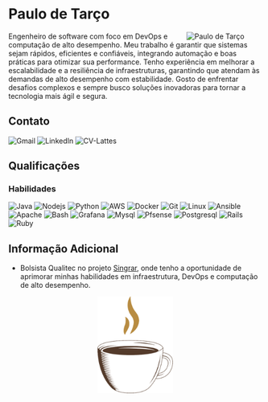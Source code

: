 # Paulo de Tarço

<img src="https://avatars.githubusercontent.com/u/831644?s=400&v=4" alt="Paulo de Tarço" width="150px" align="right"/>
Engenheiro de software com foco em DevOps e computação de alto desempenho. Meu trabalho é garantir que sistemas sejam rápidos, eficientes e confiáveis, integrando automação e boas práticas para otimizar sua performance. Tenho experiência em melhorar a escalabilidade e a resiliência de infraestruturas, garantindo que atendam às demandas de alto desempenho com estabilidade. Gosto de enfrentar desafios complexos e sempre busco soluções inovadoras para tornar a tecnologia mais ágil e segura.

## Contato
<section>
   <!-- <a href="https://wa.me/5521988881994" target="_blank" style="text-decoration:none">
        <img src="https://img.shields.io/badge/WhatsApp-000000?style=for-the-badge&logo=whatsapp&logoColor=white"  alt="Whatsapp">
    </a> -->
    <a href="mailto:ptarcode@gmail.com" target="_blank" style="text-decoration:none">
        <img src="https://img.shields.io/badge/Gmail-000000?style=for-the-badge&logo=microsoft-outlook&logoColor=white"  alt="Gmail">
    </a>
    <a href="https://www.linkedin.com/in/paulodetarco" target="_blank" style="text-decoration:none">
        <img src="https://img.shields.io/badge/LinkedIn-000000?style=for-the-badge&logo=linkedin&logoColor=white" alt="LinkedIn">
    </a>
    <a href="http://lattes.cnpq.br/2474826232804293" target="_blank" style="text-decoration:none">
        <img src="https://img.shields.io/badge/CV-Lattes-000000?style=for-the-badge&logo=linkedin&logoColor=white" alt="CV-Lattes">
    </a>
    <!-- <a href="https://linktr.ee/marlenemoraes" target="_blank" style="text-decoration:none">
        <img src="https://img.shields.io/badge/Linktree-000000?style=for-the-badge&logo=linktree&logoColor=white" alt="Linktree">
    </a> -->
</section>

## Qualificações
### Habilidades
<section>
    <img height="40" margin="10" src="https://cdn.jsdelivr.net/gh/devicons/devicon/icons/java/java-original.svg" alt="Java"/>
    <img height="40" src="https://cdn.jsdelivr.net/gh/devicons/devicon@latest/icons/nodejs/nodejs-original-wordmark.svg"  alt="Nodejs"/>
    <img height="40" src="https://cdn.jsdelivr.net/gh/devicons/devicon@latest/icons/python/python-original.svg" alt="Python"/>      
    <img height="40" src="https://cdn.jsdelivr.net/gh/devicons/devicon@latest/icons/amazonwebservices/amazonwebservices-original-wordmark.svg"  alt="AWS"/>      
    <img height="40" src="https://cdn.jsdelivr.net/gh/devicons/devicon@latest/icons/docker/docker-original.svg"  alt="Docker"/>
    <img height="40" src="https://cdn.jsdelivr.net/gh/devicons/devicon/icons/git/git-original.svg" alt="Git"/>
    <img height="40" src="https://cdn.jsdelivr.net/gh/devicons/devicon/icons/linux/linux-original.svg" alt="Linux"/>
    <img height="40" src="https://cdn.jsdelivr.net/gh/devicons/devicon/icons/ansible/ansible-plain.svg" alt="Ansible"/>
    <img height="40" src="https://cdn.jsdelivr.net/gh/devicons/devicon/icons/apache/apache-plain.svg" alt="Apache"/>
    <img height="40" src="https://cdn.jsdelivr.net/gh/devicons/devicon/icons/bash/bash-plain.svg" alt="Bash"/>
    <img height="40" src="https://cdn.jsdelivr.net/gh/devicons/devicon/icons/grafana/grafana-plain.svg" alt="Grafana"/>
    <img height="40" src="https://cdn.jsdelivr.net/gh/devicons/devicon/icons/mysql/mysql-original.svg" alt="Mysql"/>
    <img height="40" src="https://cdn.jsdelivr.net/gh/devicons/devicon/icons/pfsense/pfsense-original.svg" alt="Pfsense"/>
    <img height="40" src="https://cdn.jsdelivr.net/gh/devicons/devicon/icons/postgresql/postgresql-original.svg" alt="Postgresql"/>
    <img height="40" src="https://cdn.jsdelivr.net/gh/devicons/devicon/icons/rails/rails-plain.svg" alt="Rails"/>
    <img height="40" src="https://cdn.jsdelivr.net/gh/devicons/devicon/icons/ruby/ruby-plain.svg" alt="Ruby"/>
</section>       

## Informação Adicional
- Bolsista Qualitec no projeto [Singrar](https://www.singrar.uerj.br/), onde tenho a oportunidade de aprimorar minhas habilidades em infraestrutura, DevOps e computação de alto desempenho.

<div align="center">
    <img src="./coffee-lover-hot-coffee.gif" alt="Little Coffee" width="150px"/>
</div>
